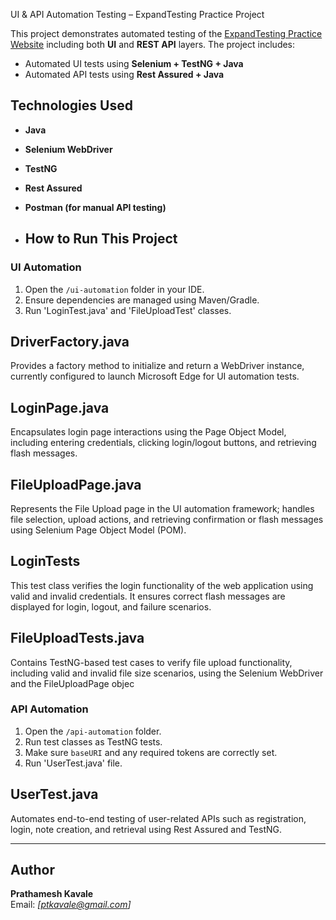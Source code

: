UI & API Automation Testing – ExpandTesting Practice Project

This project demonstrates automated testing of the [ExpandTesting Practice Website](https://practice.expandtesting.com) including both **UI** and **REST API** layers. The project includes:


- Automated UI tests using **Selenium + TestNG + Java**
- Automated API tests using **Rest Assured + Java**


##  Technologies Used

- **Java**
- **Selenium WebDriver**
- **TestNG**
- **Rest Assured**
- **Postman (for manual API testing)**

- ## How to Run This Project

### UI Automation

1. Open the `/ui-automation` folder in your IDE.
2. Ensure dependencies are managed using Maven/Gradle.
3. Run 'LoginTest.java' and 'FileUploadTest' classes.

## DriverFactory.java
Provides a factory method to initialize and return a WebDriver instance, currently configured to launch Microsoft Edge for UI automation tests.

## LoginPage.java
Encapsulates login page interactions using the Page Object Model, including entering credentials, clicking login/logout buttons, and retrieving flash messages.

## FileUploadPage.java
Represents the File Upload page in the UI automation framework; handles file selection, upload actions, and retrieving confirmation or flash messages using Selenium Page Object Model (POM).

## LoginTests
This test class verifies the login functionality of the web application using valid and invalid credentials. It ensures correct flash messages are displayed for login, logout, and failure scenarios.

## FileUploadTests.java
Contains TestNG-based test cases to verify file upload functionality, including valid and invalid file size scenarios, using the Selenium WebDriver and the FileUploadPage objec

### API Automation

1. Open the `/api-automation` folder.
2. Run test classes as TestNG tests.
3. Make sure `baseURI` and any required tokens are correctly set.
4. Run 'UserTest.java' file.

## UserTest.java
Automates end-to-end testing of user-related APIs such as registration, login, note creation, and retrieval using Rest Assured and TestNG.

---

##  Author

**Prathamesh Kavale**  
Email: *[ptkavale@gmail.com]*
